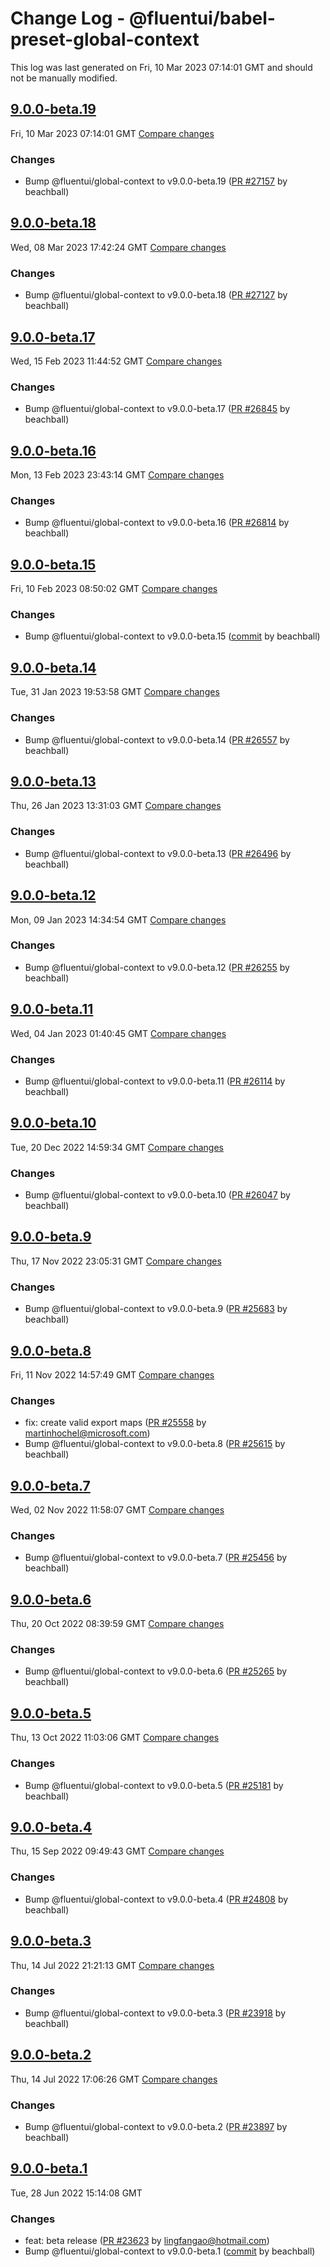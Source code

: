 # Change Log - @fluentui/babel-preset-global-context

This log was last generated on Fri, 10 Mar 2023 07:14:01 GMT and should not be manually modified.

<!-- Start content -->

## [9.0.0-beta.19](https://github.com/microsoft/fluentui/tree/@fluentui/babel-preset-global-context_v9.0.0-beta.19)

Fri, 10 Mar 2023 07:14:01 GMT 
[Compare changes](https://github.com/microsoft/fluentui/compare/@fluentui/babel-preset-global-context_v9.0.0-beta.18..@fluentui/babel-preset-global-context_v9.0.0-beta.19)

### Changes

- Bump @fluentui/global-context to v9.0.0-beta.19 ([PR #27157](https://github.com/microsoft/fluentui/pull/27157) by beachball)

## [9.0.0-beta.18](https://github.com/microsoft/fluentui/tree/@fluentui/babel-preset-global-context_v9.0.0-beta.18)

Wed, 08 Mar 2023 17:42:24 GMT 
[Compare changes](https://github.com/microsoft/fluentui/compare/@fluentui/babel-preset-global-context_v9.0.0-beta.17..@fluentui/babel-preset-global-context_v9.0.0-beta.18)

### Changes

- Bump @fluentui/global-context to v9.0.0-beta.18 ([PR #27127](https://github.com/microsoft/fluentui/pull/27127) by beachball)

## [9.0.0-beta.17](https://github.com/microsoft/fluentui/tree/@fluentui/babel-preset-global-context_v9.0.0-beta.17)

Wed, 15 Feb 2023 11:44:52 GMT 
[Compare changes](https://github.com/microsoft/fluentui/compare/@fluentui/babel-preset-global-context_v9.0.0-beta.16..@fluentui/babel-preset-global-context_v9.0.0-beta.17)

### Changes

- Bump @fluentui/global-context to v9.0.0-beta.17 ([PR #26845](https://github.com/microsoft/fluentui/pull/26845) by beachball)

## [9.0.0-beta.16](https://github.com/microsoft/fluentui/tree/@fluentui/babel-preset-global-context_v9.0.0-beta.16)

Mon, 13 Feb 2023 23:43:14 GMT 
[Compare changes](https://github.com/microsoft/fluentui/compare/@fluentui/babel-preset-global-context_v9.0.0-beta.15..@fluentui/babel-preset-global-context_v9.0.0-beta.16)

### Changes

- Bump @fluentui/global-context to v9.0.0-beta.16 ([PR #26814](https://github.com/microsoft/fluentui/pull/26814) by beachball)

## [9.0.0-beta.15](https://github.com/microsoft/fluentui/tree/@fluentui/babel-preset-global-context_v9.0.0-beta.15)

Fri, 10 Feb 2023 08:50:02 GMT 
[Compare changes](https://github.com/microsoft/fluentui/compare/@fluentui/babel-preset-global-context_v9.0.0-beta.14..@fluentui/babel-preset-global-context_v9.0.0-beta.15)

### Changes

- Bump @fluentui/global-context to v9.0.0-beta.15 ([commit](https://github.com/microsoft/fluentui/commit/cc62f050f8231e8f21a2cf7dddf33003e0ba3931) by beachball)

## [9.0.0-beta.14](https://github.com/microsoft/fluentui/tree/@fluentui/babel-preset-global-context_v9.0.0-beta.14)

Tue, 31 Jan 2023 19:53:58 GMT 
[Compare changes](https://github.com/microsoft/fluentui/compare/@fluentui/babel-preset-global-context_v9.0.0-beta.13..@fluentui/babel-preset-global-context_v9.0.0-beta.14)

### Changes

- Bump @fluentui/global-context to v9.0.0-beta.14 ([PR #26557](https://github.com/microsoft/fluentui/pull/26557) by beachball)

## [9.0.0-beta.13](https://github.com/microsoft/fluentui/tree/@fluentui/babel-preset-global-context_v9.0.0-beta.13)

Thu, 26 Jan 2023 13:31:03 GMT 
[Compare changes](https://github.com/microsoft/fluentui/compare/@fluentui/babel-preset-global-context_v9.0.0-beta.12..@fluentui/babel-preset-global-context_v9.0.0-beta.13)

### Changes

- Bump @fluentui/global-context to v9.0.0-beta.13 ([PR #26496](https://github.com/microsoft/fluentui/pull/26496) by beachball)

## [9.0.0-beta.12](https://github.com/microsoft/fluentui/tree/@fluentui/babel-preset-global-context_v9.0.0-beta.12)

Mon, 09 Jan 2023 14:34:54 GMT 
[Compare changes](https://github.com/microsoft/fluentui/compare/@fluentui/babel-preset-global-context_v9.0.0-beta.11..@fluentui/babel-preset-global-context_v9.0.0-beta.12)

### Changes

- Bump @fluentui/global-context to v9.0.0-beta.12 ([PR #26255](https://github.com/microsoft/fluentui/pull/26255) by beachball)

## [9.0.0-beta.11](https://github.com/microsoft/fluentui/tree/@fluentui/babel-preset-global-context_v9.0.0-beta.11)

Wed, 04 Jan 2023 01:40:45 GMT 
[Compare changes](https://github.com/microsoft/fluentui/compare/@fluentui/babel-preset-global-context_v9.0.0-beta.10..@fluentui/babel-preset-global-context_v9.0.0-beta.11)

### Changes

- Bump @fluentui/global-context to v9.0.0-beta.11 ([PR #26114](https://github.com/microsoft/fluentui/pull/26114) by beachball)

## [9.0.0-beta.10](https://github.com/microsoft/fluentui/tree/@fluentui/babel-preset-global-context_v9.0.0-beta.10)

Tue, 20 Dec 2022 14:59:34 GMT 
[Compare changes](https://github.com/microsoft/fluentui/compare/@fluentui/babel-preset-global-context_v9.0.0-beta.9..@fluentui/babel-preset-global-context_v9.0.0-beta.10)

### Changes

- Bump @fluentui/global-context to v9.0.0-beta.10 ([PR #26047](https://github.com/microsoft/fluentui/pull/26047) by beachball)

## [9.0.0-beta.9](https://github.com/microsoft/fluentui/tree/@fluentui/babel-preset-global-context_v9.0.0-beta.9)

Thu, 17 Nov 2022 23:05:31 GMT 
[Compare changes](https://github.com/microsoft/fluentui/compare/@fluentui/babel-preset-global-context_v9.0.0-beta.8..@fluentui/babel-preset-global-context_v9.0.0-beta.9)

### Changes

- Bump @fluentui/global-context to v9.0.0-beta.9 ([PR #25683](https://github.com/microsoft/fluentui/pull/25683) by beachball)

## [9.0.0-beta.8](https://github.com/microsoft/fluentui/tree/@fluentui/babel-preset-global-context_v9.0.0-beta.8)

Fri, 11 Nov 2022 14:57:49 GMT 
[Compare changes](https://github.com/microsoft/fluentui/compare/@fluentui/babel-preset-global-context_v9.0.0-beta.7..@fluentui/babel-preset-global-context_v9.0.0-beta.8)

### Changes

- fix: create valid export maps ([PR #25558](https://github.com/microsoft/fluentui/pull/25558) by martinhochel@microsoft.com)
- Bump @fluentui/global-context to v9.0.0-beta.8 ([PR #25615](https://github.com/microsoft/fluentui/pull/25615) by beachball)

## [9.0.0-beta.7](https://github.com/microsoft/fluentui/tree/@fluentui/babel-preset-global-context_v9.0.0-beta.7)

Wed, 02 Nov 2022 11:58:07 GMT 
[Compare changes](https://github.com/microsoft/fluentui/compare/@fluentui/babel-preset-global-context_v9.0.0-beta.6..@fluentui/babel-preset-global-context_v9.0.0-beta.7)

### Changes

- Bump @fluentui/global-context to v9.0.0-beta.7 ([PR #25456](https://github.com/microsoft/fluentui/pull/25456) by beachball)

## [9.0.0-beta.6](https://github.com/microsoft/fluentui/tree/@fluentui/babel-preset-global-context_v9.0.0-beta.6)

Thu, 20 Oct 2022 08:39:59 GMT 
[Compare changes](https://github.com/microsoft/fluentui/compare/@fluentui/babel-preset-global-context_v9.0.0-beta.5..@fluentui/babel-preset-global-context_v9.0.0-beta.6)

### Changes

- Bump @fluentui/global-context to v9.0.0-beta.6 ([PR #25265](https://github.com/microsoft/fluentui/pull/25265) by beachball)

## [9.0.0-beta.5](https://github.com/microsoft/fluentui/tree/@fluentui/babel-preset-global-context_v9.0.0-beta.5)

Thu, 13 Oct 2022 11:03:06 GMT 
[Compare changes](https://github.com/microsoft/fluentui/compare/@fluentui/babel-preset-global-context_v9.0.0-beta.4..@fluentui/babel-preset-global-context_v9.0.0-beta.5)

### Changes

- Bump @fluentui/global-context to v9.0.0-beta.5 ([PR #25181](https://github.com/microsoft/fluentui/pull/25181) by beachball)

## [9.0.0-beta.4](https://github.com/microsoft/fluentui/tree/@fluentui/babel-preset-global-context_v9.0.0-beta.4)

Thu, 15 Sep 2022 09:49:43 GMT 
[Compare changes](https://github.com/microsoft/fluentui/compare/@fluentui/babel-preset-global-context_v9.0.0-beta.3..@fluentui/babel-preset-global-context_v9.0.0-beta.4)

### Changes

- Bump @fluentui/global-context to v9.0.0-beta.4 ([PR #24808](https://github.com/microsoft/fluentui/pull/24808) by beachball)

## [9.0.0-beta.3](https://github.com/microsoft/fluentui/tree/@fluentui/babel-preset-global-context_v9.0.0-beta.3)

Thu, 14 Jul 2022 21:21:13 GMT 
[Compare changes](https://github.com/microsoft/fluentui/compare/@fluentui/babel-preset-global-context_v9.0.0-beta.2..@fluentui/babel-preset-global-context_v9.0.0-beta.3)

### Changes

- Bump @fluentui/global-context to v9.0.0-beta.3 ([PR #23918](https://github.com/microsoft/fluentui/pull/23918) by beachball)

## [9.0.0-beta.2](https://github.com/microsoft/fluentui/tree/@fluentui/babel-preset-global-context_v9.0.0-beta.2)

Thu, 14 Jul 2022 17:06:26 GMT 
[Compare changes](https://github.com/microsoft/fluentui/compare/@fluentui/babel-preset-global-context_v9.0.0-beta.1..@fluentui/babel-preset-global-context_v9.0.0-beta.2)

### Changes

- Bump @fluentui/global-context to v9.0.0-beta.2 ([PR #23897](https://github.com/microsoft/fluentui/pull/23897) by beachball)

## [9.0.0-beta.1](https://github.com/microsoft/fluentui/tree/@fluentui/babel-preset-global-context_v9.0.0-beta.1)

Tue, 28 Jun 2022 15:14:08 GMT

### Changes

- feat: beta release ([PR #23623](https://github.com/microsoft/fluentui/pull/23623) by lingfangao@hotmail.com)
- Bump @fluentui/global-context to v9.0.0-beta.1 ([commit](https://github.com/microsoft/fluentui/commit/ba6c5d651559b91c815429c9a9357c4d5a390f3e) by beachball)
